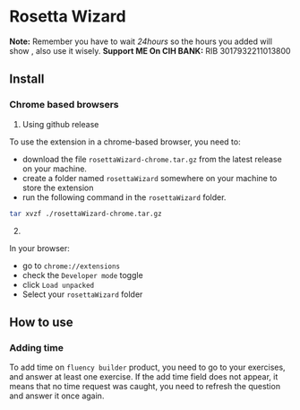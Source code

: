 # Rosetta Wizard

**Note:** Remember you have to wait *24hours* so the hours you added will show , also use it wisely.
**Support ME On CIH BANK:** RIB 3017932211013800

## Install

### Chrome based browsers

1. Using github release

To use the extension in a chrome-based browser, you need to:

- download the file `rosettaWizard-chrome.tar.gz` from the latest release on
  your machine.
- create a folder named `rosettaWizard` somewhere on your machine to store the
  extension
- run the following command in the `rosettaWizard` folder.

```bash
tar xvzf ./rosettaWizard-chrome.tar.gz
```

2.

In your browser:

- go to `chrome://extensions`
- check the `Developer mode` toggle
- click `Load unpacked`
- Select your `rosettaWizard` folder

## How to use

### Adding time

To add time on `fluency builder` product, you need to go to your exercises, and
answer at least one exercise. If the add time field does not appear, it means
that no time request was caught, you need to refresh the question and answer it
once again.


